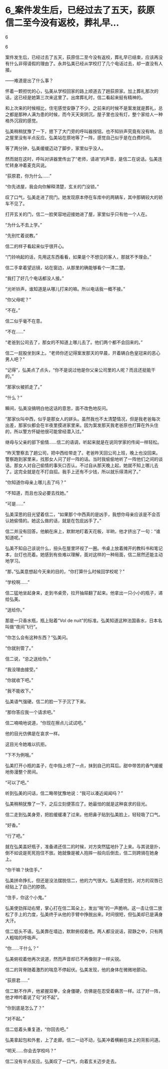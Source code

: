 # 6_案件发生后，已经过去了五天，荻原信二至今没有返校，葬礼早...

6

6

案件发生后，已经过去了五天，荻原信二至今没有返校，葬礼早已结束，应该再没有什么非得请假的理由了。永井弘美已经从学校打了几个电话过去，却一直没有人接。

——难道是出了什么事？

怀着一颗担忧的心，弘美从学校回家的路上顺道去了趟荻原家。加上葬礼那次的话，这已经是她第三次来这里了。出席葬礼时，信二看起来挺有精神的。

和上次来的时候相比，住宅感觉安静了不少。之前来的时候不是案发就是葬礼，总之都是那种人满为患的时候，而今天天突阴沉，屋子里也没有灯，整个家给人一种格外沉寂的感觉。

弘美稍稍犹豫了一下，摁下了大门旁的呼叫器按钮。也不知铃声究竟有没有响，总之屋里没有半点反应。弘美站在原地等了一阵，感觉自己似乎是在白费时间。

等了两分钟，弘美缓缓迈动了脚步，家里似乎没人。

然而就在这时，呼叫对讲器里传出了“老师，请进”的声音，是信二在说话。弘美连忙转身冲着麦克风说。

“荻原君，你为什么……”

“你先进屋，我会向你解释清楚，玄关的门没锁。”

叹了口气，弘美走进了院门。她发现原本停在车库中的两辆车，其中那辆较大的轿车不见了。

打开玄关的门，信二一脸笑容地迎接她进了屋，家里似乎只有他一个人在。

“为什么不去上学。”

“先别忙着说教。”

信二的样子看起来似乎很开心。

“门铃响起的话，先用这东西看看，如果是个不想见的客人，那就不予理会。”

信二手拿着望远镜，站在窗边，从那里的确能够看个一清二楚。

“我打了好几个电话都没人接。”

“光听铃声，谁知道是从哪儿打来的嘛。所以电话我一概不接。”

“你父母呢？”

“不在。”

信二似乎毫不在意。

“不在……”

“老爸到公司去了，那女的不知道上哪儿去了。他们两个都不会回来的。”

信二一屁股坐到床上。“老师你还记得案发那天的早晨，开着辆白色皇冠来的恶心男人吧？”

“记得”，弘美点了点头，“你不是说过他是你父亲公司里的人呢？而且还挺能干的。”

“那家伙被抓走了。”

“什么？”

瞬间，弘美没搞明白他这话的意思，面不改色地反问。

“那家伙叫中西，似乎是那女人的姘头。虽然我也不太清楚情况，但是我老爸每次出差，那家伙都会在半夜里摸进家里来。因为案发那天我老爸原也打算在外头住的，所以警方怀疑他很可能曾经潜入过。”

继母与父亲的部下偷情……信二的语调，听起来就是在说同学家的传闻一样轻松。

“昨天警察去了趟公司，把中西给带走了。老爸昨天回公司上班，晚上也没回来。警察跑到家里来，找那女人问了好一阵的话。当时我偷偷地听了一阵他们之间的谈话。那女人对自己偷情的事矢口否认。不过自从那天晚上起，她就不知上哪儿去了。这完全就是在不打自招。我手上还有不少钱，所以就乐得清闲了。”

“你知道你母亲上哪儿去了吗？”

“不知道，而且也没必要去找她。”

“可是……”

弘美深思的目光望着信二，“如果那个中西真的是凶手，我想你母亲应该是不会否认她偷情的。她这么做的话，就是在包庇凶手了。”

信二并没有回答。他躺在床上，默默地盯着天花板，半晌，他才挤出了一句：“谁知道呢。”

弘美不知自己该说什么，扭头在屋里环视了一圈。书桌上放着摊开的教科书和笔记本，台灯也亮着。她感到有些难以理解，面对这样的一种局面，信二居然还能主动地学习。

“那，”弘美意想起今天来的目的，“你打算什么时候回学校呢？”

“学校啊……”

信二猛地坐起身来，走到书桌旁，拉开抽屉翻了起来。他拿出一只小小的瓶子，递给弘美。

“送给你。”

那是一只香水瓶，瓶上贴着“Vol de nuit”的标准。弘美知道这种法国香水，日本名叫做“夜间飞行”。

“你怎么会有这种东西？”弘美问。

“你就别管了。”

信二说，“总之送给你。”

“我没理由接受。”

“你就收下吧。”

“我不能收下。”

弘美语气强硬。信二的脸一下子沉了下来。

“那你答应我一个请求吧。”

信二喃喃地说道，“你现在擦点儿试试吧。”

他的目光仿佛是在哀求一样。

这目光令她难以抗拒。

“下不为例哦。”

弘美打开小瓶的盖子，在中指上喷了一点，抹到自己的耳后。甜中带苦的香气缓缓地弥漫整个房间。

“可以了吧。”

听到弘美的问话，信二略带犹豫地说：“我可以凑近闻闻吗？”

弘美稍稍犹豫了一下，之后立刻便答应了。她最怕的就是这种哀求的目光。

信二走到弘美身旁，把脸缓缓凑了过来。他把鼻子贴到弘美脸上，轻轻吸了口气。

“好香。”

“行了吧。”

就在弘美盖好瓶子，准备递还信二的时候，对方突然猛地扑了上来。与其说是扑，倒不如说是死死抱住不放。她就像是被人抱摔一般向后倒去，信二则跨骑在她身上。

“你干嘛？快住手。”

弘美拼命挣扎，但还是没法摆脱信二，他的力气很大。弘美感觉到，对方的双唇已经贴上了自己的脖颈。

“住手，你这个小鬼。”

弘美使劲挥动右臂，掌心打在信二耳朵上，发出“啪”的一声脆响。这一击让信二放松了手上的力度，弘美终于从他的手臂中挣脱出来。时间很短，但弘美却已是满身大汗。

信二低头不语。弘美靠在墙边，默默俯视着他。两人都没说话，寂静之中，只有两人粗喘的呼吸声。

“你……干什么？”

弘美俯视着他再次说道，然而声音却已不再像刚才一样尖锐。

信二的背脊随着激烈的喘息不停起伏。弘美发现，他的身体在微微地颤动。

“荻原君……”

信二默不作声，他紧握双拳，全身僵硬，仿佛是在忍受着痛苦一样。过了好一阵，他才呻吟着说了句“对不起”。

“你到底是怎么了？”

“对不起。”

信二低着头重复道，“你回去吧。”

弘美拿起包和外套，上了走廊。信二一动不动，弘美冲着横躺在床上的背影问道。

“明天……你会去学校吗？”

信二没有半点反应。弘美叹了一口气，向着玄关迈步走去。